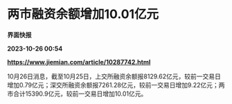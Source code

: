 # 两市融资余额增加10.01亿元
**界面快报**

**2023-10-26 00:54**

**https://www.jiemian.com/article/10287742.html**

10月26日消息，截至10月25日，上交所融资余额报8129.62亿元，较前一交易日增加0.79亿元；深交所融资余额报7261.28亿元，较前一交易日增加9.22亿元；两市合计15390.9亿元，较前一交易日增加10.01亿元。